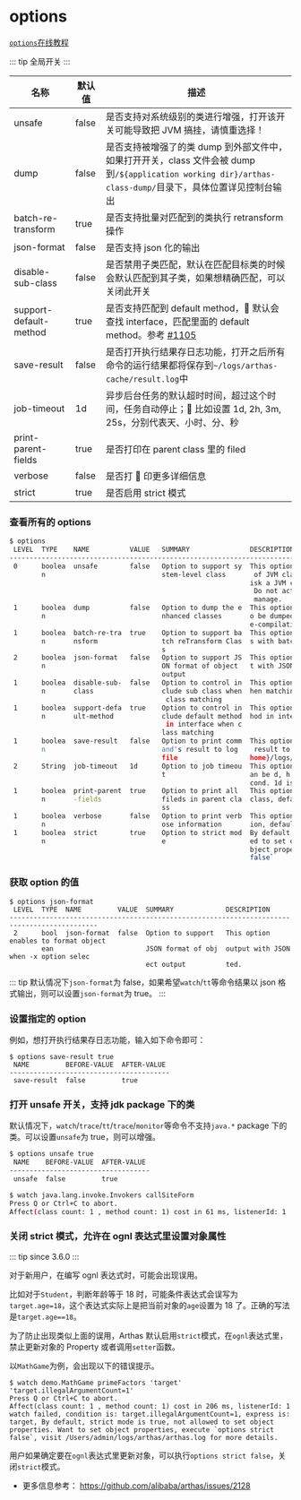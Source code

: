 # options

[`options`在线教程](https://arthas.aliyun.com/doc/arthas-tutorials.html?language=cn&id=command-options)

::: tip
全局开关
:::

| 名称                   | 默认值 | 描述                                                                                                                                                       |
| ---------------------- | ------ | ---------------------------------------------------------------------------------------------------------------------------------------------------------- |
| unsafe                 | false  | 是否支持对系统级别的类进行增强，打开该开关可能导致把 JVM 搞挂，请慎重选择！                                                                                |
| dump                   | false  | 是否支持被增强了的类 dump 到外部文件中，如果打开开关，class 文件会被 dump 到`/${application working dir}/arthas-class-dump/`目录下，具体位置详见控制台输出 |
| batch-re-transform     | true   | 是否支持批量对匹配到的类执行 retransform 操作                                                                                                              |
| json-format            | false  | 是否支持 json 化的输出                                                                                                                                     |
| disable-sub-class      | false  | 是否禁用子类匹配，默认在匹配目标类的时候会默认匹配到其子类，如果想精确匹配，可以关闭此开关                                                                 |
| support-default-method | true   | 是否支持匹配到 default method， 默认会查找 interface，匹配里面的 default method。参考 [#1105](https://github.com/alibaba/arthas/issues/1105)               |
| save-result            | false  | 是否打开执行结果存日志功能，打开之后所有命令的运行结果都将保存到`~/logs/arthas-cache/result.log`中                                                         |
| job-timeout            | 1d     | 异步后台任务的默认超时时间，超过这个时间，任务自动停止； 比如设置 1d, 2h, 3m, 25s，分别代表天、小时、分、秒                                                |
| print-parent-fields    | true   | 是否打印在 parent class 里的 filed                                                                                                                         |
| verbose                | false  | 是否打  印更多详细信息                                                                                                                                     |
| strict                 | true   | 是否启用 strict 模式                                                                                                                                       |

### 查看所有的 options

```bash
$ options
 LEVEL  TYPE    NAME          VALUE   SUMMARY               DESCRIPTION
-------------------------------------------------------------------------------------------------------
 0      boolea  unsafe        false   Option to support sy  This option enables to proxy functionality
        n                             stem-level class       of JVM classes. Due to serious security r
                                                            isk a JVM crash is possibly be introduced.
                                                             Do not activate it unless you are able to
                                                             manage.
 1      boolea  dump          false   Option to dump the e  This option enables the enhanced classes t
        n                             nhanced classes       o be dumped to external file for further d
                                                            e-compilation and analysis.
 1      boolea  batch-re-tra  true    Option to support ba  This options enables to reTransform classe
        n       nsform                tch reTransform Clas  s with batch mode.
                                      s
 2      boolea  json-format   false   Option to support JS  This option enables to format object outpu
        n                             ON format of object   t with JSON when -x option selected.
                                      output
 1      boolea  disable-sub-  false   Option to control in  This option disable to include sub class w
        n       class                 clude sub class when  hen matching class.
                                       class matching
 1      boolea  support-defa  true    Option to control in  This option disable to include default met
        n       ult-method            clude default method  hod in interface when matching class.
                                       in interface when c
                                      lass matching
 1      boolea  save-result   false   Option to print comm  This option enables to save each command's
        n                             and's result to log    result to log file, which path is ${user.
                                      file                  home}/logs/arthas-cache/result.log.
 2      String  job-timeout   1d      Option to job timeou  This option setting job timeout,The unit c
                                      t                     an be d, h, m, s for day, hour, minute, se
                                                            cond. 1d is one day in default
 1      boolea  print-parent  true    Option to print all   This option enables print files in parent
        n       -fields               fileds in parent cla  class, default value true.
                                      ss
 1      boolea  verbose       false   Option to print verb  This option enables print verbose informat
        n                             ose information       ion, default value false.
 1      boolea  strict        true    Option to strict mod  By default, strict mode is true, not allow
        n                             e                     ed to set object properties. Want to set o
                                                            bject properties, execute `options strict
                                                            false`
```

### 获取 option 的值

```
$ options json-format
 LEVEL  TYPE  NAME         VALUE  SUMMARY             DESCRIPTION
--------------------------------------------------------------------------------------------
 2      bool  json-format  false  Option to support   This option enables to format object
        ean                       JSON format of obj  output with JSON when -x option selec
                                  ect output          ted.
```

::: tip
默认情况下`json-format`为 false，如果希望`watch`/`tt`等命令结果以 json 格式输出，则可以设置`json-format`为 true。
:::

### 设置指定的 option

例如，想打开执行结果存日志功能，输入如下命令即可：

```
$ options save-result true
 NAME         BEFORE-VALUE  AFTER-VALUE
----------------------------------------
 save-result  false         true
```

### 打开 unsafe 开关，支持 jdk package 下的类

默认情况下，`watch`/`trace`/`tt`/`trace`/`monitor`等命令不支持`java.*` package 下的类。可以设置`unsafe`为 true，则可以增强。

```bash
$ options unsafe true
 NAME    BEFORE-VALUE  AFTER-VALUE
-----------------------------------
 unsafe  false         true
```

```bash
$ watch java.lang.invoke.Invokers callSiteForm
Press Q or Ctrl+C to abort.
Affect(class count: 1 , method count: 1) cost in 61 ms, listenerId: 1
```

### 关闭 strict 模式，允许在 ognl 表达式里设置对象属性

::: tip
since 3.6.0
:::

对于新用户，在编写 ognl 表达式时，可能会出现误用。

比如对于`Student`，判断年龄等于 18 时，可能条件表达式会误写为`target.age=18`，这个表达式实际上是把当前对象的`age`设置为 18 了。正确的写法是`target.age==18`。

为了防止出现类似上面的误用，Arthas 默认启用`strict`模式，在`ognl`表达式里，禁止更新对象的 Property 或者调用`setter`函数。

以`MathGame`为例，会出现以下的错误提示。

```
$ watch demo.MathGame primeFactors 'target' 'target.illegalArgumentCount=1'
Press Q or Ctrl+C to abort.
Affect(class count: 1 , method count: 1) cost in 206 ms, listenerId: 1
watch failed, condition is: target.illegalArgumentCount=1, express is: target, By default, strict mode is true, not allowed to set object properties. Want to set object properties, execute `options strict false`, visit /Users/admin/logs/arthas/arthas.log for more details.
```

用户如果确定要在`ognl`表达式里更新对象，可以执行`options strict false`，关闭`strict`模式。

- 更多信息参考： https://github.com/alibaba/arthas/issues/2128
